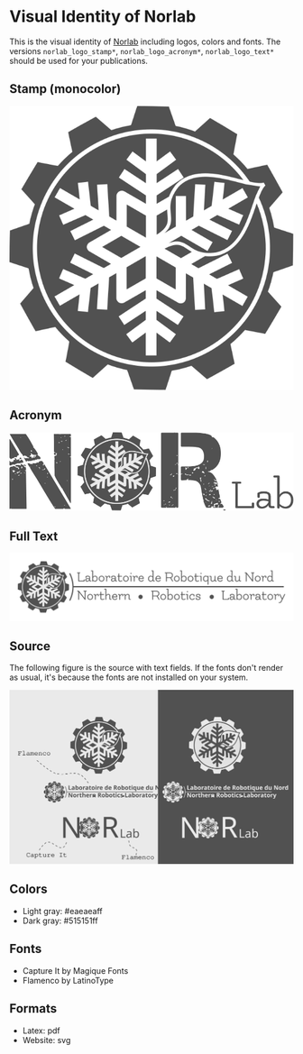# Visual Identity of Norlab

This is the visual identity of [Norlab](https://norlab-ulaval.github.io/) including logos, colors and fonts. 
The versions `norlab_logo_stamp*`, `norlab_logo_acronym*`, `norlab_logo_text*` should be used for your publications.

## Stamp (monocolor)

![./svg/norlab_logo_stamp_dark.svg](./svg/norlab_logo_stamp_dark.svg)

## Acronym

![./svg/norlab_logo_acronym_dark.svg](./svg/norlab_logo_acronym_dark.svg)

## Full Text

![./svg/norlab_logo_text_dark.svg](./svg/norlab_logo_text_dark.svg)

## Source

The following figure is the source with text fields. If the fonts don't render as usual, it's because the fonts are not installed on your system.

![./svg/norlab_logo_all.svg](./svg/norlab_logo_all.svg)

## Colors

- Light gray: #eaeaeaff
- Dark gray: #515151ff

## Fonts

- Capture It by Magique Fonts 
- Flamenco by LatinoType 

## Formats

- Latex: pdf
- Website: svg

